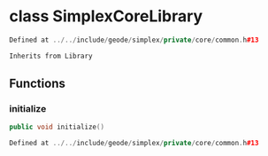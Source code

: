 # class SimplexCoreLibrary

```cpp
Defined at ../../include/geode/simplex/private/core/common.h#13
```

```cpp
Inherits from Library
```



## Functions

### initialize

```cpp
public void initialize()
```

```cpp
Defined at ../../include/geode/simplex/private/core/common.h#13
```



